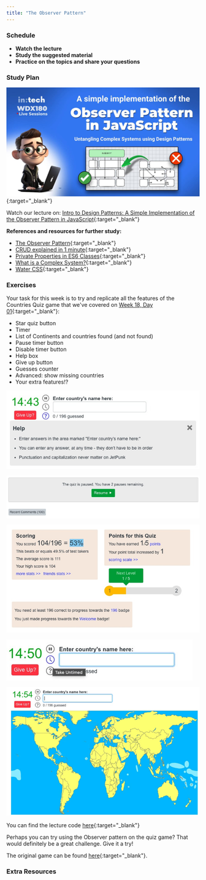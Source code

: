 ```yaml
---
title: "The Observer Pattern"
---
```


### Schedule

  - **Watch the lecture**
  - **Study the suggested material**
  - **Practice on the topics and share your questions**

### Study Plan

  [![](./assets/PubSubNoTime.jpg)](https://youtu.be/fRpYNR_vM5A){:target="_blank"}

  Watch our lecture on: [Intro to Design Patterns: A Simple Implementation of the Observer Pattern in JavaScript](https://youtu.be/fRpYNR_vM5A){:target="_blank"}

  **References and resources for further study:**

  - [The Observer Pattern](https://refactoring.guru/design-patterns/observer){:target="_blank"}
  - [CRUD explained in 1 minute](https://www.youtube.com/shorts/AkDe3weBBsY){:target="_blank"}
  - [Private Properties in ES6 Classes](https://developer.mozilla.org/en-US/docs/Web/JavaScript/Reference/Classes/Private_properties){:target="_blank"}
  - [What is a Complex System?](https://www.youtube.com/watch?v=vp8v2Udd_PM){:target="_blank"} 
  - [Water CSS](https://watercss.kognise.dev){:target="_blank"}

### Exercises

  Your task for this week is to try and replicate all the features of the Countries Quiz game that we've covered on [Week 18, Day 01](https://in-tech-gration.github.io/WDX-180/curriculum/week18/){:target="_blank"}:

  - Star quiz button
  - Timer
  - List of Continents and countries found (and not found)
  - Pause timer button
  - Disable timer button
  - Help box
  - Give up button
  - Guesses counter
  - Advanced: show missing countries 
  - Your extra features!? 

  ![](./assets/Countries.Quiz.Features/help.jpg)

  ![](./assets/Countries.Quiz.Features/pause.and.resume.quiz.jpg)

  ![](./assets/Countries.Quiz.Features/scoring.and.points.jpg)

  ![](./assets/Countries.Quiz.Features/take.quiz.without.timer.jpg)

  ![](./assets/Countries.Quiz.Features/timer.and.giveup.jpg)

  You can find the lecture code [here](https://github.com/in-tech-gration/WDX-180/tree/main/curriculum/week18/assets/code/country-quiz){:target="_blank"}

  Perhaps you can try using the Observer pattern on the quiz game? That would definitely be a great challenge. Give it a try!

  The original game can be found [here](https://www.jetpunk.com/quizzes/how-many-countries-can-you-name){:target="_blank"}.

### Extra Resources
